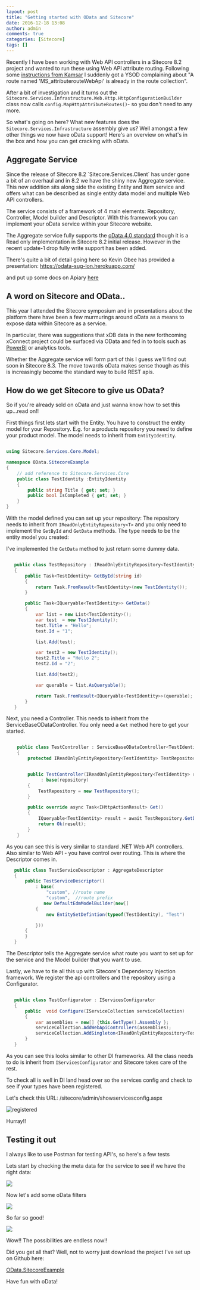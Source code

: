 ```yaml
---
layout: post
title: "Getting started with OData and Sitecore"
date: 2016-12-18 13:08
author: admin
comments: true
categories: [Sitecore]
tags: []
---
```


<span class="dropcap">R</span>ecently I have been working with Web API controllers in a Sitecore 8.2 project and wanted to run these using Web API attribute routing.
Following some <a href="http://kamsar.net/index.php/2014/05/using-web-api-2-attribute-routing-with-sitecore/instructions" target="_new"> instructions from Kamsar</a> I suddenly got a YSOD complaining about
"A route named 'MS_attributerouteWebApi' is already in the route collection".

After a bit of investigation and it turns out the `Sitecore.Services.Infrastructure.Web.Http.HttpConfigurationBuilder` class now calls `config.MapHttpAttributeRoutes()`- so you don't need to any more.

So what's going on here? What new features does the `Sitecore.Services.Infrastructure` assembly give us? Well amongst a few other things we now have oData support! Here's an overview on what's in the box and how you can get cracking with oData.


<!-- more -->
<h2>Aggregate Service</h2>
Since the release of Sitecore 8.2 `Sitecore.Services.Client` has under gone a bit of an overhaul and in 8.2 we have the shiny new Aggregate service.
This new addition sits along side the existing Entity and Item service and offers what can be described as single entity data model and multiple Web API controllers.

The service consists of a framework of 4 main elements: Repository, Controller, Model builder and Descriptor. With this framework you can implement your oData service within your Sitecore website.

The Aggregate service fully supports the <a href="http://www.odata.org/documentation/" target="_new">oData 4.0 standard</a> though it is a Read only implementation in Sitecore 8.2 initial release. However in the recent update-1 drop fully write support has been added.

There's quite a bit of detail going here so Kevin Obee has provided a presentation:  <a href="https://odata-sug-lon.herokuapp.com/" target="_new">https://odata-sug-lon.herokuapp.com/</a>

and put up some docs on Apiary <a href="http://docs.sscaggregateservice.apiary.io/#introduction/odata" target="_new">here</a>


<h2>A word on Sitecore and OData..</h2>
This year I attended the Sitecore symposium and in presentations about the platform there have been a few murmurings around oData as a means to expose data within Sitecore as a service.

In particular, there was suggestions that xDB data in the new forthcoming xConnect project could be surfaced via OData and fed in to tools such as <a href="https://powerbi.microsoft.com/en-us/" target="_new">PowerBI</a> or analytics tools.

Whether the Aggregate service will form part of this I guess we'll find out soon in Sitecore 8.3. The move towards oData makes sense though as this is increasingly become the standard way to build REST apis.



<h2>How do we get Sitecore to give us OData?</h2>
So if you're already sold on oData and just wanna know how to set this up...read on!!

First things first lets start with the Entity. You have to construct the entity model for your Repository.
E.g. for a products repository you need to define your product model. The model needs to inherit from `EntityIdentity`.

```csharp

using Sitecore.Services.Core.Model;

namespace OData.SitecoreExample
{
    // add reference to Sitecore.Services.Core
    public class TestIdentity :EntityIdentity
    {
        public string Title { get; set; }
        public bool IsCompleted { get; set; }
    }
}
```

With the model defined you can set up your repository:
The repository needs to inherit from `IReadOnlyEntityRepository<T>` and you only need to implement the `GetById` and `GetData` methods.
The type needs to be the entity model you created:

I've implemented the `GetData` method to just return some dummy data.


```csharp

   public class TestRepository : IReadOnlyEntityRepository<TestIdentity>
   {
       public Task<TestIdentity> GetById(string id)
       {
           return Task.FromResult<TestIdentity>(new TestIdentity());
       }

       public Task<IQueryable<TestIdentity>> GetData()
       {
           var list = new List<TestIdentity>();
           var test  = new TestIdentity();
           test.Title = "Hello";
           test.Id = "1";

           list.Add(test);

           var test2 = new TestIdentity();
           test2.Title = "Hello 2";
           test2.Id = "2";

           list.Add(test2);

           var querable = list.AsQueryable();

           return Task.FromResult<IQueryable<TestIdentity>>(querable);
       }
   }
```
Next, you need a Controller. This needs to inherit from the ServiceBaseODataController<T>. You only need a `Get` method here to get your started.

```csharp

    public class TestController : ServiceBaseODataController<TestIdentity>
    {
        protected IReadOnlyEntityRepository<TestIdentity> TestRepository { get; private set; }


        public TestController(IReadOnlyEntityRepository<TestIdentity> repository)
             : base(repository)
        {
            TestRepository = new TestRepository();
        }

        public override async Task<IHttpActionResult> Get()
        {
            IQueryable<TestIdentity> result = await TestRepository.GetData();
            return Ok(result);
        }
    }
```

As you can see this is very similar to standard .NET Web API controllers. Also similar to Web API - you have control over routing.
This is where the Descriptor comes in.

```csharp
   public class TestServiceDescriptor : AggregateDescriptor
   {
       public TestServiceDescriptor()
           : base(
               "custom", //route name
               "custom",  //route prefix
              new DefaultEdmModelBuilder(new[]
           {
               new EntitySetDefintion(typeof(TestIdentity), "Test")

           }))
       {
       }
   }
```

The Descriptor tells the Aggregate service what route you want to set up for the service and the Model builder that you want to use.

Lastly, we have to tie all this up with Sitecore's Dependency Injection framework.
We register the api controllers and the repository using a Configurator.

```csharp

   public class TestConfigurator : IServicesConfigurator
   {
       public  void Configure(IServiceCollection serviceCollection)
       {
           var assemblies = new[] {this.GetType().Assembly };
           serviceCollection.AddWebApiControllers(assemblies);
           serviceCollection.AddSingleton<IReadOnlyEntityRepository<TestIdentity>, TestRepository>();
       }
   }
```

As you can see this looks similar to other DI frameworks. All the class needs to do is inherit from `IServicesConfigurator` and Sitecore takes care of the rest.

To check all is  well in DI land head over so the services config and check to see if your types have been registered.

Let's check this URL: /sitecore/admin/showservicesconfig.aspx

<img src="/assets/img/registered.PNG" alt="registered" />

Hurray!!

<h2>Testing it out</h2>
I always like to use Postman for testing API's, so here's a few tests

Lets start by checking the meta data for the service to see if we have the right data:

<img src="/assets/img/metadata.PNG" />

Now let's add some oData filters

<img src="/assets/img/test1.PNG" />

So far so good!

<img src="/assets/img/test2.PNG" />

Wow!! The possibilities are endless now!!

Did you get all that?
Well, not to worry just download the project I've set up on Github here:

<a href="https://github.com/ianjohngraham/Odata.SitecoreExample/tree/master/OData.SitecoreExample">OData.SitecoreExample</a>

Have fun with oData!
